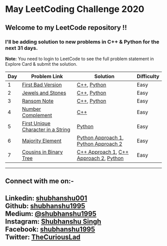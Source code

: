 May LeetCoding Challenge 2020
========
## Welcome to my LeetCode repository !!
### I'll be adding solution to new problems in C++ & Python for the next 31 days.

**Note:** You need to login to LeetCode to see the full problem statement in Explore Card & submit the solution.

| Day | Problem Link | Solution | Difficulty |
|---| ----- | -------- | ---------- |
|1|[First Bad Version](https://leetcode.com/explore/challenge/card/may-leetcoding-challenge/534/week-1-may-1st-may-7th/3316/) | [C++](./Week1/Day1/FirstBadVersion/cpp/FirstBadVersion.cpp), [Python](./Week1/Day1/FirstBadVersion/python/FirstBadVersion.py) |Easy|
|2|[Jewels and Stones](https://leetcode.com/explore/challenge/card/may-leetcoding-challenge/534/week-1-may-1st-may-7th/3317/) | [C++](./Week1/Day2/JewelsAndStones/cpp/JewelsAndStones.cpp), [Python](./Week1/Day2/JewelsAndStones/python/JewelsAndStones.py ) |Easy|
|3|[Ransom Note](https://leetcode.com/explore/challenge/card/may-leetcoding-challenge/534/week-1-may-1st-may-7th/3318/) | [C++](./Week1/Day3/RansomNote/cpp/RansomNote.cpp), [Python](./Week1/Day3/RansomNote/python/RansomNote.py) |Easy|
|4|[Number Complement](https://leetcode.com/explore/challenge/card/may-leetcoding-challenge/534/week-1-may-1st-may-7th/3319/) | [C++](./Week1/Day4/NumberComplement/cpp/NumberComplement.cpp) |Easy|
|5|[First Unique Character in a String](https://leetcode.com/explore/challenge/card/may-leetcoding-challenge/534/week-1-may-1st-may-7th/3320/) | [Python](./Week1/Day5/FirstUniqueCharInString/python/FirstUniqueCharInString.py) |Easy|
|6|[Majority Element](https://leetcode.com/explore/challenge/card/may-leetcoding-challenge/534/week-1-may-1st-may-7th/3321/) | [Python Approach 1](./Week1/Day6/majorityElement/python/majorityElementApproach1.py/), [Python Approach 2](./Week1/Day6/majorityElement/python/majorityElementApproach2.py) |Easy|
|7|[Cousins in Binary Tree](https://leetcode.com/explore/challenge/card/may-leetcoding-challenge/534/week-1-may-1st-may-7th/3322/) | [C++ Approach 1](./Week1/Day7/cousinsInBinaryTree/cpp/cousinsInBinaryTreeApproach1.cpp), [C++ Approach 2](/Week1/Day7/cousinsInBinaryTree/cpp/cousinsInBinaryTreeApproach2.cpp), [Python](./Week1/Day7/cousinsInBinaryTree/python/cousinsInBinaryTreeDFS.py) |Easy|





---
## Connect with me on:-
**Linkedin:** [shubhanshu001](https://www.linkedin.com/in/shubhanshu001/) <br />
**Github:** [shubhanshu1995](https://github.com/shubhanshu1995) <br />
**Medium:** [@shubhanshu1995](https://medium.com/@shubhanshu1995) <br />
**Instagram:** [Shubhanshu Singh](https://www.instagram.com/shubhanshu._.singh/) <br />
**Facebook:** [shubhanshu1995](https://www.facebook.com/shubhanshu1995) <br />
**Twitter:** [TheCuriousLad](https://twitter.com/TheCuriousLad) <br />
---


